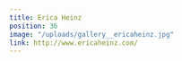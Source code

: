 ```yaml
---
title: Erica Heinz
position: 36
image: "/uploads/gallery__ericaheinz.jpg"
link: http://www.ericaheinz.com/
---
```


